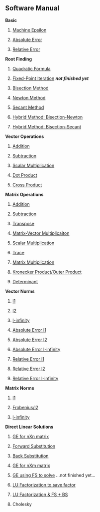 ## Software Manual

**Basic**
1. [Machine Epsilon](https://github.com/warrenm1/math4610/blob/master/SoftwareManual/basic/maceps.md)

2. [Absolute Error](https://github.com/warrenm1/math4610/blob/master/SoftwareManual/basic/abs_err.md)

3. [Relative Error](https://github.com/warrenm1/math4610/blob/master/SoftwareManual/basic/rel_err.md)

**Root Finding**
1. [Quadratic Formula](https://github.com/warrenm1/math4610/blob/master/SoftwareManual/root_finding/quadratic_formula.md)

2. [Fixed-Point Iteration](https://github.com/warrenm1/math4610/blob/master/SoftwareManual/root_finding/fixed_point_iteration.md) ___not finished yet___

3. [Bisection Method](https://github.com/warrenm1/math4610/blob/master/SoftwareManual/root_finding/bisection.md)

4. [Newton Method](https://github.com/warrenm1/math4610/blob/master/SoftwareManual/root_finding/newton.md)

5. [Secant Method](https://github.com/warrenm1/math4610/blob/master/SoftwareManual/root_finding/secant.md)

6. [Hybrid Method: Bisection-Newton](https://github.com/warrenm1/math4610/blob/master/SoftwareManual/root_finding/hybrid_n.md)

7. [Hybrid Method: Bisection-Secant](https://github.com/warrenm1/math4610/blob/master/SoftwareManual/root_finding/hybrid_s.md)

**Vector Operations**
1. [Addition](https://github.com/warrenm1/math4610/blob/master/SoftwareManual/operations/vector_ops/vector_addition.md)

2. [Subtraction](https://github.com/warrenm1/math4610/blob/master/SoftwareManual/operations/vector_ops/vector_subtraction.md)

3. [Scalar Multiplication](https://github.com/warrenm1/math4610/blob/master/SoftwareManual/operations/vector_ops/vector_scalar_multiplication.md)

4. [Dot Product](https://github.com/warrenm1/math4610/blob/master/SoftwareManual/operations/vector_ops/vector_inner_product.md)

5. [Cross Product](https://github.com/warrenm1/math4610/blob/master/SoftwareManual/operations/vector_ops/vector_inner_product.md)

**Matrix Operations**
1. [Addition](https://github.com/warrenm1/math4610/blob/master/SoftwareManual/operations/matrix_ops/matrix_addition.md)

2. [Subtraction](https://github.com/warrenm1/math4610/blob/master/SoftwareManual/operations/matrix_ops/matrix_subtraction.md)

3. [Transpose](https://github.com/warrenm1/math4610/blob/master/SoftwareManual/operations/matrix_ops/matrix_transpose.md)

4. [Matrix-Vector Multiplicaiton](https://github.com/warrenm1/math4610/blob/master/SoftwareManual/operations/matrix_ops/matrix_vector_multiplication.md)

5. [Scalar Multiplication](https://github.com/warrenm1/math4610/blob/master/SoftwareManual/operations/matrix_ops/matrix_scalar_multiplication.md)

6. [Trace](https://github.com/warrenm1/math4610/blob/master/SoftwareManual/operations/matrix_ops/matrix_trace.md)

7. [Matrix Multiplication](https://github.com/warrenm1/math4610/blob/master/SoftwareManual/operations/matrix_ops/matrix_multiplication.md)

8. [Kronecker Product/Outer Product](https://github.com/warrenm1/math4610/blob/master/SoftwareManual/operations/matrix_ops/Kronecker_Product.md)

9. [Determinant](https://github.com/warrenm1/math4610/blob/master/SoftwareManual/operations/matrix_ops/matrix_determinant.md)

**Vector Norms**

1. [l1](https://github.com/warrenm1/math4610/blob/master/SoftwareManual/norms/vector_norms/l1.md)

2. [l2](https://github.com/warrenm1/math4610/blob/master/SoftwareManual/norms/vector_norms/l2.md)

3. [l-infinity](https://github.com/warrenm1/math4610/blob/master/SoftwareManual/norms/vector_norms/linf.md)

4. [Absolute Error l1](https://github.com/warrenm1/math4610/blob/master/SoftwareManual/norms/vector_errors/abs_l1.md)

5. [Absolute Error l2](https://github.com/warrenm1/math4610/blob/master/SoftwareManual/norms/vector_errors/abs_l2.md)

6. [Absolute Error l-infinity](https://github.com/warrenm1/math4610/blob/master/SoftwareManual/norms/vector_errors/abs_linf.md)

7. [Relative Error l1](https://github.com/warrenm1/math4610/blob/master/SoftwareManual/norms/vector_errors/rel_l1.md)

8. [Relative Error l2](https://github.com/warrenm1/math4610/blob/master/SoftwareManual/norms/vector_errors/rel_l2.md)

9. [Relative Error l-infinity](https://github.com/warrenm1/math4610/blob/master/SoftwareManual/norms/vector_errors/rel_linf.md)

**Matrix Norms**

1. [l1](https://github.com/warrenm1/math4610/blob/master/SoftwareManual/norms/matrix_norms/l1.md)

2. [Frobenius/l2](https://github.com/warrenm1/math4610/blob/master/SoftwareManual/norms/matrix_norms/frobenius.md)

3. [l-infinity](https://github.com/warrenm1/math4610/blob/master/SoftwareManual/norms/matrix_norms/linf.md)

**Direct Linear Solutions**

1. [GE for nXn matrix](https://github.com/warrenm1/math4610/blob/master/SoftwareManual/linear_solutions_direct/gaussElim_square.md)

2. [Forward Substitution](https://github.com/warrenm1/math4610/blob/master/SoftwareManual/linear_solutions_direct/forwardSubstitution.md)

3. [Back Substitution](https://github.com/warrenm1/math4610/blob/master/SoftwareManual/linear_solutions_direct/backSubstitution.md)

4. [GE for nXm matrix](https://github.com/warrenm1/math4610/blob/master/SoftwareManual/linear_solutions_direct/gaussElim_rect.md)

5. [GE using FS to solve](https://github.com/warrenm1/math4610/blob/master/SoftwareManual/linear_solutions_direct/gaussElim_solve.md) ...not finished yet...

6. [LU Factorization to save factor](https://github.com/warrenm1/math4610/blob/master/SoftwareManual/linear_solutions_direct/lu_factor_save.md)

7. [LU Factorization & FS + BS](https://github.com/warrenm1/math4610/blob/master/SoftwareManual/linear_solutions_direct/lu_factor_solve.md)

8. Cholesky
